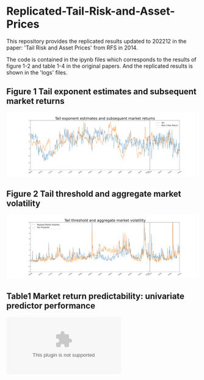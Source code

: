 # Replicated-Tail-Risk-and-Asset-Prices

This repository provides the replicated results updated to 202212 in the paper: 'Tail Risk and Asset Prices' from RFS in 2014.

The code is contained in the ipynb files which corresponds to the results of figure 1-2 and table 1-4 in the original papers. And the replicated results is shown in the 'logs' files.

## Figure 1 Tail exponent estimates and subsequent market returns
![](/logs/Hill_estimate_results/Hillestimate_196301_202212.png)

## Figure 2 Tail threshold and aggregate market volatility
![](/logs/Hill_estimate_results/Threshold_RV_196301_202212.png)

## Table1 Market return predictability: univariate predictor performance
![](/logs/HillUnivariatePred_196301_202212.csv)
